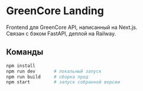# GreenCore Landing

Frontend для GreenCore API, написанный на Next.js.  
Связан с бэком FastAPI, деплой на Railway.

## Команды

```bash
npm install
npm run dev       # локальный запуск
npm run build     # сборка прод
npm start         # запуск собранной версии
